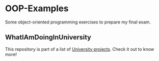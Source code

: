 # OOP-Examples
Some object-oriented programming exercises to prepare my final exam.

## WhatIAmDoingInUniversity
This repository is part of a list of [University projects](https://github.com/jorge-sanz/WhatIAmDoingInUniversity). Check it out to know more!
